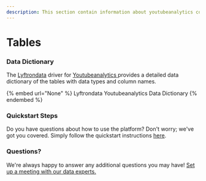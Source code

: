 ```yaml
---
description: This section contain information about youtubeanalytics connector tables information
---
```


# Tables

### Data Dictionary

The [Lyftrondata](https://www.lyftrondata.com/) driver for [Youtubeanalytics](None/)[ ](https://www.lyftrondata.com/integration/youtubeanalytics/)provides a detailed data dictionary of the tables with data types and column names.

{% embed url="None" %}
Lyftrondata Youtubeanalytics Data Dictionary
{% endembed %}

### Quickstart Steps

Do you have questions about how to use the platform? Don't worry; we've got you covered. Simply follow the quickstart instructions [here](../README.md).

### Questions? <a href="#questions" id="questions"></a>

We're always happy to answer any additional questions you may have! [Set up a meeting with our data experts.](https://www.lyftrondata.com/book-a-meeting/)

